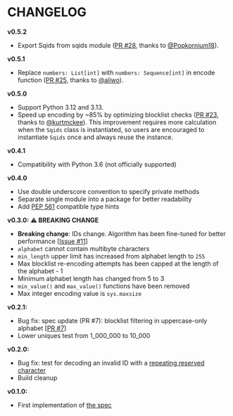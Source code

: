 # CHANGELOG

**v0.5.2**
- Export Sqids from sqids module ([PR #28](https://github.com/sqids/sqids-python/pull/28), thanks to [@Popkornium18](https://github.com/Popkornium18)).

**v0.5.1**
- Replace `numbers: List[int]` with `numbers: Sequence[int]` in encode function ([PR #25](https://github.com/sqids/sqids-python/pull/25), thanks to [@aliwo](https://github.com/aliwo)).

**v0.5.0**
- Support Python 3.12 and 3.13.
- Speed up encoding by ~85% by optimizing blocklist checks ([PR #23](https://github.com/sqids/sqids-python/pull/23), thanks to [@kurtmckee](https://github.com/kurtmckee)).
  This improvement requires more calculation when the `Sqids` class is instantiated,
  so users are encouraged to instantiate `Sqids` once and always reuse the instance.

**v0.4.1**
- Compatibility with Python 3.6 (not officially supported)

**v0.4.0**
- Use double underscore convention to specify private methods
- Separate single module into a package for better readability
- Add [PEP 561](https://peps.python.org/pep-0561/) compatible type hints

**v0.3.0:** **⚠️ BREAKING CHANGE**
- **Breaking change**: IDs change. Algorithm has been fine-tuned for better performance [[Issue #11](https://github.com/sqids/sqids-spec/issues/11)]
- `alphabet` cannot contain multibyte characters
- `min_length` upper limit has increased from alphabet length to `255`
- Max blocklist re-encoding attempts has been capped at the length of the alphabet - 1
- Minimum alphabet length has changed from 5 to 3
- `min_value()` and `max_value()` functions have been removed
- Max integer encoding value is `sys.maxsize`

**v0.2.1:**
- Bug fix: spec update (PR #7): blocklist filtering in uppercase-only alphabet [[PR #7](https://github.com/sqids/sqids-spec/pull/7)]
- Lower uniques test from 1_000_000 to 10_000

**v0.2.0:**
- Bug fix: test for decoding an invalid ID with a [repeating reserved character](https://github.com/sqids/sqids-spec/commit/f52b57836b0463097018f984f853b284e50a5ce4)
- Build cleanup

**v0.1.0:**
- First implementation of [the spec](https://github.com/sqids/sqids-spec)
